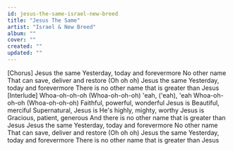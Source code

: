 ```yaml
---
id: jesus-the-same-israel-new-breed
title: "Jesus The Same"
artist: "Israel & New Breed"
album: ""
cover: ""
created: ""
updated: ""
---
```


[Chorus]
Jesus the same
Yesterday, today and forevermore
No other name
That can save, deliver and restore (Oh oh oh)
Jesus the same
Yesterday, today and forevermore
There is no other name that is greater than Jesus
[Interlude]
Whoa-oh-oh-oh (Whoa-oh-oh-oh)
'eah, ('eah), 'eah
Whoa-oh-oh-oh (Whoa-oh-oh-oh)
Faithful, powerful, wonderful
Jesus is
Beautiful, merciful
Supernatural, Jesus is
He's highly, mighty, worthy
Jesus is
Gracious, patient, generous
And there is no other name that is greater than Jesus
Jesus the same
Yesterday, today and forevermore
No other name
That can save, deliver and restore (Oh oh oh)
Jesus the same
Yesterday, today and forevermore
There is no other name that is greater than Jesus